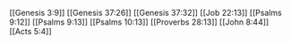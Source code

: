 [[Genesis 3:9]]
[[Genesis 37:26]]
[[Genesis 37:32]]
[[Job 22:13]]
[[Psalms 9:12]]
[[Psalms 9:13]]
[[Psalms 10:13]]
[[Proverbs 28:13]]
[[John 8:44]]
[[Acts 5:4]]
